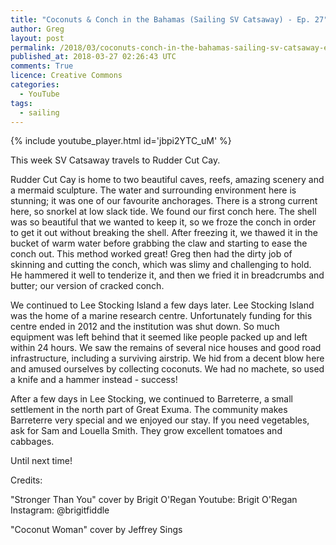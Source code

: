 ```yaml
---
title: "Coconuts & Conch in the Bahamas (Sailing SV Catsaway) - Ep. 27"
author: Greg
layout: post
permalink: /2018/03/coconuts-conch-in-the-bahamas-sailing-sv-catsaway-ep-27
published_at: 2018-03-27 02:26:43 UTC
comments: True
licence: Creative Commons
categories:
  - YouTube
tags:
  - sailing
---
```


{% include youtube_player.html id='jbpi2YTC_uM' %}




This week SV Catsaway travels to Rudder Cut Cay.

Rudder Cut Cay is home to two beautiful caves, reefs, amazing scenery and a mermaid sculpture.  The water and surrounding environment here is stunning; it was one of our favourite anchorages.  There is a strong current here, so snorkel at low slack tide.  We found our first conch here.  The shell was so beautiful that we wanted to keep it, so we froze the conch in order to get it out without breaking the shell.  After freezing it, we thawed it in the bucket of warm water before grabbing the claw and starting to ease the conch out.  This method worked great!  Greg then had the dirty job of skinning and cutting the conch, which was slimy and challenging to hold.  He hammered it well to tenderize it, and then we fried it in breadcrumbs and butter; our version of cracked conch.

We continued to Lee Stocking Island a few days later.  Lee Stocking Island was the home of a marine research centre.  Unfortunately funding for this centre ended in 2012 and the institution was shut down.  So much equipment was left behind that it seemed like people packed up and left within 24 hours.  We saw the remains of several nice houses and good road infrastructure, including a surviving airstrip.  We hid from a decent blow here and amused ourselves by collecting coconuts.  We had no machete, so used a knife and a hammer instead - success!

After a few days in Lee Stocking, we continued to Barreterre, a small settlement in the north part of Great Exuma.  The community makes Barreterre very special and we enjoyed our stay.  If you need vegetables, ask for Sam and Louella Smith.  They grow excellent tomatoes and cabbages.

Until next time!

Credits:

"Stronger Than You" cover by Brigit O'Regan
Youtube: Brigit O'Regan
Instagram: @brigitfiddle

"Coconut Woman" cover by Jeffrey Sings

